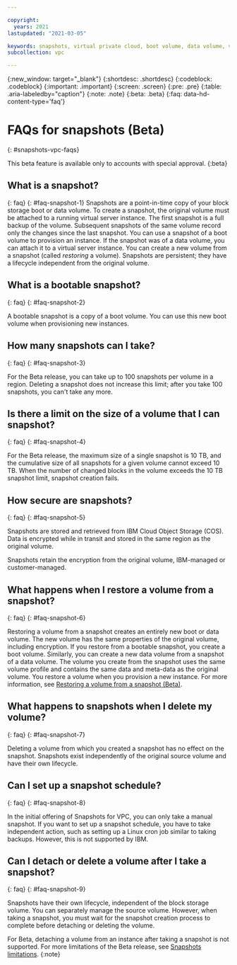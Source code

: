 ```yaml
---

copyright:
  years: 2021
lastupdated: "2021-03-05"

keywords: snapshots, virtual private cloud, boot volume, data volume, volume, data storage, virtual server instance, instance, faqs
subcollection: vpc

---
```

{:new_window: target="_blank"}
{:shortdesc: .shortdesc}
{:codeblock: .codeblock}
{:important: .important}
{:screen: .screen}
{:pre: .pre}
{:table: .aria-labeledby="caption"}
{:note: .note}
{:beta: .beta}
{:faq: data-hd-content-type='faq'}

# FAQs for snapshots (Beta)
{: #snapshots-vpc-faqs}

This beta feature is available only to accounts with special approval.
{:beta}

## What is a snapshot?
{: faq}
{: #faq-snapshot-1}
Snapshots are a point-in-time copy of your block storage boot or data volume. To create a snapshot, the original volume must be attached to a running virtual server instance. The first snapshot is a full backup of the volume. Subsequent snapshots of the same volume record only the changes since the last snapshot. You can use a snapshot of a boot volume to provision an instance. If the snapshot was of a data volume, you can attach it to a virtual server instance. You can create a new volume from a snapshot (called _restoring_ a volume). Snapshots are persistent; they have a lifecycle independent from the original volume.

## What is a bootable snapshot?
{: faq}
{: #faq-snapshot-2}

A bootable snapshot is a copy of a boot volume. You can use this new boot volume when provisioning new instances.

## How many snapshots can I take?
{: faq}
{: #faq-snapshot-3}

For the Beta release, you can take up to 100 snapshots per volume in a region. Deleting a snapshot does not increase this limit; after you take 100 snapshots, you can't take any more. 

## Is there a limit on the size of a volume that I can snapshot?
{: faq}
{: #faq-snapshot-4}

For the Beta release, the maximum size of a single snapshot is 10 TB, and the cumulative size of all snapshots for a given volume cannot exceed 10 TB. When the number of changed blocks in the volume exceeds the 10 TB snapshot limit, snapshot creation fails.

## How secure are snapshots?
{: faq}
{: #faq-snapshot-5}

Snapshots are stored and retrieved from IBM Cloud Object Storage (COS). Data is encrypted while in transit and stored in the same region as the original volume. 

Snapshots retain the encryption from the original volume, IBM-managed or customer-managed.

## What happens when I restore a volume from a snapshot?
{: faq}
{: #faq-snapshot-6}

Restoring a volume from a snapshot creates an entirely new boot or data volume. The new volume has the same properties of the original volume, including encryption. If you restore from a bootable snapshot, you create a boot volume. Similarly, you can create a new data volume from a snapshot of a data volume. The volume you create from the snapshot uses the same volume profile and contains the same data and meta-data as the original volume. You restore a volume when you provision a new instance. For more information, see [Restoring a volume from a snapshot (Beta)](/docs/vpc?topic=vpc-snapshots-vpc-restore).

## What happens to snapshots when I delete my volume?
{: faq}
{: #faq-snapshot-7}

Deleting a volume from which you created a snapshot has no effect on the snapshot. Snapshots exist independently of the original source volume and have their own lifecycle.

## Can I set up a snapshot schedule?
{: faq}
{: #faq-snapshot-8}

In the initial offering of Snapshots for VPC, you can only take a manual snapshot. If you want to set up a snapshot schedule, you have to take independent action, such as setting up a Linux cron job similar to taking backups. However, this is not supported by IBM.

## Can I detach or delete a volume after I take a snapshot?
{: faq}
{: #faq-snapshot-9}

Snapshots have their own lifecycle, independent of the block storage volume. You can separately manage the source volume. However, when taking a snapshot, you must wait for the snapshot creation process to complete before detaching or deleting the volume.

For Beta, detaching a volume from an instance after taking a snapshot is not supported. For more limitations of the Beta release, see [Snapshots limitations](/docs/vpc?topic=vpc-snapshots-vpc-about#snapshots-vpc-limitations).
{:note}
